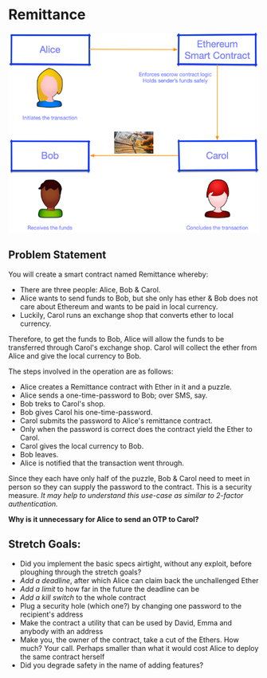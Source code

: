 # Remittance
![Remittance](images/escrow-contract.png)
## Problem Statement
You will create a smart contract named Remittance whereby:
* There are three people: Alice, Bob & Carol.
* Alice wants to send funds to Bob, but she only has ether & Bob does not care about Ethereum and
wants to be paid in local currency.
* Luckily, Carol runs an exchange shop that converts ether to local currency.

Therefore, to get the funds to Bob, Alice will allow the funds to be transferred through Carol's
exchange shop. Carol will collect the ether from Alice and give the local currency to Bob.

The steps involved in the operation are as follows:
* Alice creates a Remittance contract with Ether in it and a puzzle.
* Alice sends a one-time-password to Bob; over SMS, say.
* Bob treks to Carol's shop.
* Bob gives Carol his one-time-password.
* Carol submits the password to Alice's remittance contract.
* Only when the password is correct does the contract yield the Ether to Carol.
* Carol gives the local currency to Bob.
* Bob leaves.
* Alice is notified that the transaction went through.

Since they each have only half of the puzzle, Bob & Carol need to meet in person so they can supply
the password to the contract. This is a security measure. *It may help to understand this use-case as
similar to 2-factor authentication.*

**Why is it unnecessary for Alice to send an OTP to Carol?**

## Stretch Goals:
* Did you implement the basic specs airtight, without any exploit, before ploughing through the stretch
goals?
* *Add a deadline*, after which Alice can claim back the unchallenged Ether
* *Add a limit* to how far in the future the deadline can be
* *Add a kill switch* to the whole contract
* Plug a security hole (which one?) by changing one password to the recipient's address
* Make the contract a utility that can be used by David, Emma and anybody with an address
* Make you, the owner of the contract, take a cut of the Ethers. How much? Your call. Perhaps smaller
than what it would cost Alice to deploy the same contract herself
* Did you degrade safety in the name of adding features?
